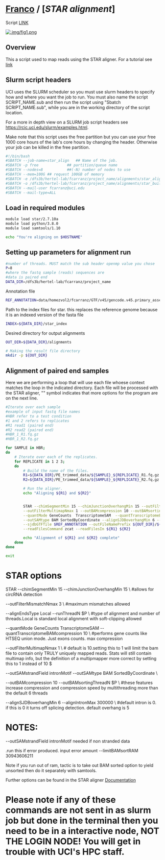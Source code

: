 # [Franco](https://github.com/altsplicer) / [***STAR alignment***]

Script [LINK](https://github.com/Altsplicer/STAR_alignment_script/blob/main/bash/STAR_align.sub)

[![.img/fig1.png](.img/fig1.png)](#nolink)

## Overview

This a script used to map reads using the STAR aligner.
For a tutorial see [link](https://hbctraining.github.io/Intro-to-rnaseq-hpc-O2/lessons/03_alignment.html)

## Slurm script headers
UCI uses the SLURM scheduler so you must use slurm headers to specify how and where you want the job to run. 
You must also name the script SCRIPT_NAME.sub and then run the script using "Sbatch SCRIPT_NAME.sub", while you are in the working directory of the script location. 

For a more in depth view on a SLURM job script headers see https://rcic.uci.edu/slurm/examples.html.

Make note that this script uses the free partition but you can use your free 1000 core hours of the lab's core hours by changing the header.
Otherwise your job can be killed in the free partition.
``` bash
#!/bin/bash
#SBATCH --job-name=star_align	## Name of the job.
#SBATCH -p free				## partition/queue name
#SBATCH --nodes=8			##(-N) number of nodes to use
#SBATCH --mem=100G ## request 100GB of memory
#SBATCH -e /dfs3b/hertel-lab/fcarranz/project_name/alignments/star_align.err	##Error_log
#SBATCH -o /dfs3b/hertel-lab/fcarranz/project_name/alignments/star_build.out	##outputfile_log
#SBATCH --mail-user fcarranz@uci.edu
#SBATCH --mail-type=ALL
```

## Load in required modules
``` bash
module load star/2.7.10a
module load python/3.8.0
module load samtools/1.10

echo "You're aligning on $HOSTNAME"
```

## Setting up parameters for alignment run
``` bash
#number of threads. MUST match the sub header openmp value you chose
P=8
#where the fastq sample (reads) sequences are
#data is paired end
DATA_DIR=/dfs3b/hertel-lab/fcarranz/project_name
```

Annotation file
``` bash
REF_ANNOTATION=data/homezvol2/fcarranz/GTF/v45/gencode.v45.primary_assembly.basic.annotation.gtf
```

Path to the index files for star. this replaces the reference genome because it is an indexed version of the fasta file
``` bash
INDEX=${DATA_DIR}/star_index
```

Desired directory for output alignments
``` bash
OUT_DIR=${DATA_DIR}/alignments

# Making the result file directory
mkdir -p ${OUT_DIR}
```

## Alignment of paired end samples

Here we are performing a loop that will use each file whoese context matches the loop in the indicated directory.
Each file will be processed with the STAR aligner, "\" symbol indicates that more options for the program are on the next line.
``` bash
#Iterate over each sample
#example of input fastq file names
#HBR refer to a test condition
#1 and 2 refers to replicates 
#R1 read1 (paired end)
#R2 read2 (paired end)
#HBR_1_R1.fq.gz
#HBR_1_R2.fq.gz

for SAMPLE in HBR;
do
    # Iterate over each of the replicates.
    for REPLICATE in 1 2 3;
    do
        # Build the name of the files.
        R1=${DATA_DIR}/PE_trimmed_data/${SAMPLE}_${REPLICATE}_R1.fq.gz
        R2=${DATA_DIR}/PE_trimmed_data/${SAMPLE}_${REPLICATE}_R2.fq.gz

        # Run the aligner.
		echo "Aligning ${R1} and ${R2}"


		STAR --chimSegmentMin 15 --chimJunctionOverhangMin 15 --outFilterMismatchNmax 3 --alignEndsType Local  --runThreadN $P \
		--outFilterMultimapNmax 1 --outBAMcompression 10 --outBAMsortingThreadN $P \
		--quantMode GeneCounts  TranscriptomeSAM  --quantTranscriptomeBAMcompression 10 \
		--outSAMtype BAM SortedByCoordinate --alignSJDBoverhangMin 6 --alignIntronMax 300000 --genomeDir $INDEX \
		--sjdbGTFfile $REF_ANNOTATION --outFileNamePrefix ${OUT_DIR}/${SAMPLE}_${REPLICATE}.star \
		--readFilesCommand zcat --readFilesIn ${R1} ${R2}

		echo "Alignment of ${R1} and ${R2} complete"
    done
done

exit
```
# STAR options

STAR --chimSegmentMin 15 --chimJunctionOverhangMin 15 \ #allows for circRNA detection

--outFilterMismatchNmax 3 \ #maximum mismatches allowed

--alignEndsType Local  --runThreadN $P \ #type of alignment and number of threads.Local is standard local alignment with soft-clipping allowed

--quantMode GeneCounts  TranscriptomeSAM  --quantTranscriptomeBAMcompression 10 \ #performs gene counts like HTSEQ union mode. Just exons counts. max compression

--outFilterMultimapNmax 1 \ # default is 10.setting this to 1 will limit the bam file to contain only TRULY uniquely mapped reads. Stats will still contain multimap info, but the definition of a multipmapper more correct by setting this to 1 instead of 10 $

--outSAMstrandField intronMotif --outSAMtype BAM SortedByCoordinate \

--outBAMcompression 10 --outBAMsortingThreadN $P \ #these features increase compression and compression speed by multithreading more than the default 6 threads

--alignSJDBoverhangMin 6 --alignIntronMax 300000 \ #default intron is 0. if this is 0 it turns off splicing detection.  default overhang is 5

# NOTES:
--outSAMstrandField intronMotif needed if non stranded data

.run this if error produced. input error amount --limitBAMsortRAM 30943606211

Note if you run out of ram, tactic is to take out BAM sorted option to yield unsorted then do it separately with samtools.

Further options can be found in the STAR aligner [Documentation](https://github.com/alexdobin/STAR/blob/master/doc/STARmanual.pdf)

# Please note if any of these commands are not sent in as slurm job but done in the terminal then you need to be in a interactive node, NOT THE LOGIN NODE! You will get in trouble with UCI's HPC staff. 
